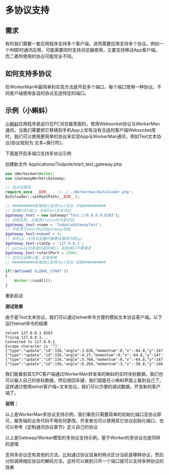 # 多协议支持
## 需求
有时我们需要一套应用程序支持多个客户端，进而需要应用支持多个协议。例如一个IM即时通讯应用，可能需要同时支持浏览器使用，又要支持移动App客户端。而二者所使用的协议可能完全不同。

## 如何支持多协议
在WorkerMan中最简单的实现方法是开启多个端口，每个端口使用一种协议。不同客户端使用各自的协议去连特定的端口。

## 示例（小蝌蚪）
[小蝌蚪](https://github.com/walkor/workerman-todpole)应用程序是运行在PC浏览器里面的，使用Websocket协议与WorkerMan通讯，当我们需要把它移植到手机App上却有没有合适的客户端Websocket库时，我们可以使用更简单的协议来实现App与WorkerMan通讯，例如Text文本协议(协议规则为 文本+换行符)。

下面是开启多端口支持多协议示例

创建新文件 Applications/Todpole/start_text_gateway.php

```php
use \Workerman\Worker;
use \GatewayWorker\Gateway;

// 自动加载类
require_once __DIR__ . '/../../Workerman/Autoloader.php';
Autoloader::setRootPath(__DIR__);

// ##########新增端口支持Text协议 开始##########
// 新增8283端口，开启Text文本协议
$gateway_text = new Gateway("Text://0.0.0.0:8283");
// 进程名称，主要是status时方便识别
$gateway_text->name = 'TodpoleGatewayText';
// 开启多少text协议的gateway进程
$gateway_text->count = 4;
// 本机ip（分布式部署时需要设置成内网ip）
$gateway_text->lanIp = '127.0.0.1';
// gateway内部通讯起始端口，起始端口不要重复
$gateway_text->startPort = 2500;
// 也可以设置心跳，这里省略
// ##########新增端口支持Text协议 结束##########

if(!defined('GLOBAL_START'))
{
    Worker::runAll();
}
```

重新启动

**测试效果**

由于是Text文本协议，我们可以通过telnet命令方便的模拟文本协议客户端。以下运行telnet命令的结果

```shell
telnet 127.0.0.1 8283
Trying 127.0.0.1...
Connected to 127.0.0.1.
Escape character is '^]'.
{"type":"update","id":156,"angle":3.636,"momentum":0,"x":-64.8,"y":147.1,"life":1,"name":"Guest.156","authorized":false}
{"type":"update","id":156,"angle":4.27,"momentum":0,"x":-64.8,"y":147.1,"life":1,"name":"Guest.156","authorized":false}
{"type":"update","id":156,"angle":5.766,"momentum":0,"x":-64.8,"y":147.1,"life":1,"name":"Guest.156","authorized":false}
{"type":"update","id":156,"angle":6.284,"momentum":3,"x":-58.8,"y":146.7,"life":1,"name":"Guest.156","authorized":false}
```
我们能看到其它PC客户端通过WorkerMan转发来的蝌蚪的实时坐标数据，我们也可以输入自己的坐标数据，然后按回车键，我们就能在小蝌蚪界面上看到自己了。这样通过使用telnet客户端+文本协议，我们可以方便的调试数据，开发新的客户端了。


**说明：**

以上是WorkerMan多协议支持示例，我们看到只需要简单的初始化端口及协议即可，服务端的业务代码不用任何更改。开发者也可以使用其它协议初始化端口，也可以参考《定制通讯协议章节》定义自己的协议

以上是Gateway/Worker模型的多协议支持示例，基于Worker的多协议也是同样的道理

支持多协议还有其他的方法，比如通过协议自身的特点区分当前是哪种协议，然后分别调用相应协议的解码方法，这样可以做到只开一个端口就可以支持多种协议的效果


